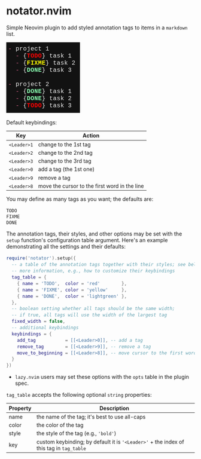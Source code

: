 # notator.nvim

Simple Neovim plugin to add styled annotation tags to items in a `markdown` list.

![screenshot](screenshot.png)

Default keybindings:

| Key         | Action                                        |
| ---         | ---                                           |
| `<Leader>1` | change to the 1st tag                         |
| `<Leader>2` | change to the 2nd tag                         |
| `<Leader>3` | change to the 3rd tag                         |
| `<Leader>0` | add a tag (the 1st one)                       |
| `<Leader>9` | remove a tag                                  |
| `<Leader>8` | move the cursor to the first word in the line |

You may define as many tags as you want; the defaults are:
```
TODO
FIXME
DONE
```

The annotation tags, their styles, and other options may be set with the `setup` function's configuration table argument. Here's an example demonstrating all the settings and their defaults:
```lua
require('notator').setup({
  -- a table of the annotation tags together with their styles; see below for
  -- more information, e.g., how to customize their keybindings
  tag_table = {
    { name = 'TODO',  color = 'red'        },
    { name = 'FIXME', color = 'yellow'     },
    { name = 'DONE',  color = 'lightgreen' },
  },
  -- boolean setting whether all tags should be the same width;
  -- if true, all tags will use the width of the largest tag
  fixed_width = false,
  -- additional keybindings
  keybindings = {
    add_tag           = [[<Leader>0]], -- add a tag
    remove_tag        = [[<Leader>9]], -- remove a tag
    move_to_beginning = [[<Leader>8]], -- move cursor to the first word
  }
})
```
- `lazy.nvim` users may set these options with the `opts` table in the plugin spec.

`tag_table` accepts the following optional `string` properties:

| Property | Description                                                                             |
| ---      | ---                                                                                     |
| name     | the name of the tag; it's best to use all-caps                                          |
| color    | the color of the tag                                                                    |
| style    | the style of the tag (e.g., `'bold'`)                                                   |
| key      | custom keybinding; by default it is `'<Leader>'` + the index of this tag in `tag_table` |
